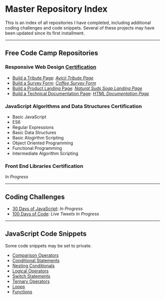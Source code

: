 # Master Repository Index

This is an index of all repositories I have completed, including additional coding challenges and code snippets. Several of these projects may have been updated since its first installment.

---

## Free Code Camp Repositories

### Responsive Web Design [Certification](https://www.freecodecamp.org/certification/fcc25a75f69-d7ef-4f3f-a4bd-27119d57c426/responsive-web-design)

- [Build a Tribute Page](https://www.freecodecamp.org/learn/responsive-web-design/responsive-web-design-projects/build-a-tribute-page): [_Avicii Tribute Page_](https://github.com/dcc5235/Avicii_Tribute)
- [Build a Survey Form](https://www.freecodecamp.org/learn/responsive-web-design/responsive-web-design-projects/build-a-survey-form): [_Coffee Survey Form_](https://github.com/dcc5235/Coffee_Survey)
- [Build a Product Landing Page](https://www.freecodecamp.org/learn/responsive-web-design/responsive-web-design-projects/build-a-product-landing-page): [_Natural Suds Soap Landing Page_](https://github.com/dcc5235/Soap_Landing)
- [Build a Technical Documentation Page](https://www.freecodecamp.org/learn/responsive-web-design/responsive-web-design-projects/build-a-technical-documentation-page): [_HTML Documentation Page_](https://github.com/dcc5235/HTML_TechnicalDoc)

### JavaScript Algorithms and Data Structures Certification
- Basic JavaScript
- ES6
- Regular Expressions
- Basic Data Structures
- Basic Alogirthm Scripting
- Object Oriented Programming
- Functional Programming
- Intermediate Algorithm Scripting

### Front End Libraries Certification
_In Progress_

---

## Coding Challenges

- [30 Days of JavaScript](https://github.com/dcc5235/EDM_JavaScript30): _In Progress_
- [100 Days of Code](https://twitter.com/DanyChheang/status/1307419775992201221?s=20): _Live Tweets In Progress_

---

## JavaScript Code Snippets
Some code snippets may be set to private.

- [Comparison Operators](https://trello.com/c/neN9NBrL)
- [Conditional Statements](https://trello.com/c/WwEzFBbT)
- [Nesting Conditionals](https://trello.com/c/NM3EB1e8)
- [Logical Operators](https://trello.com/c/hSvqQsrI)
- [Switch Statements](https://trello.com/c/eGvlDr71)
- [Ternary Operators](https://trello.com/c/0omAm8zy)
- [Loops](https://trello.com/c/vVa7H8Ry)
- [Functions](https://trello.com/c/I2xoUAdL/37-simple-function)
